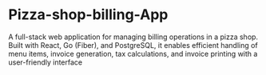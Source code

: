 # Pizza-shop-billing-App
A full-stack web application for managing billing operations in a pizza shop. Built with React, Go (Fiber), and PostgreSQL, it enables efficient handling of menu items, invoice generation, tax calculations, and invoice printing with a user-friendly interface
